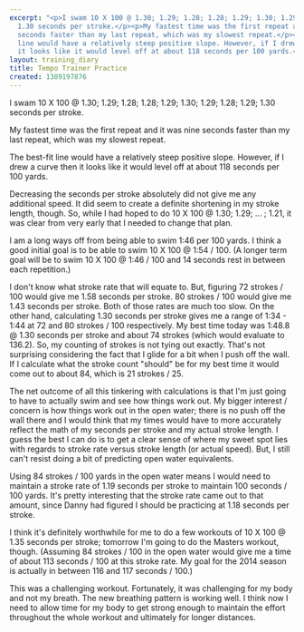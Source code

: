 ```yaml
---
excerpt: "<p>I swam 10 X 100 @ 1.30; 1.29; 1.28; 1.28; 1.29; 1.30; 1.29; 1.28; 1.29;
  1.30 seconds per stroke.</p><p>My fastest time was the first repeat and it was nine
  seconds faster than my last repeat, which was my slowest repeat.</p><p>The best-fit
  line would have a relatively steep positive slope. However, if I drew a curve then
  it looks like it would level off at about 118 seconds per 100 yards.</p>"
layout: training_diary
title: Tempo Trainer Practice
created: 1389197876
---
```

<p>I swam 10 X 100 @ 1.30; 1.29; 1.28; 1.28; 1.29; 1.30; 1.29; 1.28; 1.29; 1.30 seconds per stroke.</p><p>My fastest time was the first repeat and it was nine seconds faster than my last repeat, which was my slowest repeat.</p><p>The best-fit line would have a relatively steep positive slope. However, if I drew a curve then it looks like it would level off at about 118 seconds per 100 yards.</p><p>Decreasing the seconds per stroke absolutely did not give me any additional speed. It did seem to create a definite shortening in my stroke length, though. So, while I had hoped to do 10 X 100 @ 1.30; 1.29; ... ; 1.21, it was clear from very early that I needed to change that plan.</p><p>I am a long ways off from being able to swim 1:46 per 100 yards. I think a good initial goal is to be able to swim 10 X 100 @ 1:54 / 100. (A longer term goal will be to swim 10 X 100 @ 1:46 / 100 and 14 seconds rest in between each repetition.)</p><p>I don't know what stroke rate that will equate to. But, figuring 72 strokes / 100 would give me 1.58 seconds per stroke. 80 strokes / 100 would give me 1.43 seconds per stroke. Both of those rates are much too slow. On the other hand, calculating 1.30 seconds per stroke gives me a range of 1:34 - 1:44 at 72 and 80 strokes / 100 respectively. My best time today was 1:48.8 @ 1.30 seconds per stroke and about 74 strokes (which would evaluate to 136.2). So, my counting of strokes is not tying out exactly. That's not surprising considering the fact that I glide for a bit when I push off the wall. If I calculate what the stroke count "should" be for my best time it would come out to about 84, which is 21 strokes / 25.</p><p>The net outcome of all this tinkering with calculations is that I'm just going to have to actually swim and see how things work out. My bigger interest / concern is how things work out in the open water; there is no push off the wall there and I would think that my times would have to more accurately reflect the math of my seconds per stroke and my actual stroke length. I guess the best I can do is to get a clear sense of where my sweet spot lies with regards to stroke rate versus stroke length (or actual speed). But, I still can't resist doing a bit of predicting open water equivalents.</p><p>Using 84 strokes / 100 yards in the open water means I would need to maintain a stroke rate of 1.19 seconds per stroke to maintain 100 seconds / 100 yards. It's pretty interesting that the stroke rate came out to that amount, since Danny had figured I should be practicing at 1.18 seconds per stroke.</p><p>I think it's definitely worthwhile for me to do a few workouts of 10 X 100 @ 1.35 seconds per stroke; tomorrow I'm going to do the Masters workout, though. (Assuming 84 strokes / 100 in the open water would give me a time of about 113 seconds / 100 at this stroke rate. My goal for the 2014 season is actually in between 116 and 117 seconds / 100.)</p><p>This was a challenging workout. Fortunately, it was challenging for my body and not my breath. The new breathing pattern is working well. I think now I need to allow time for my body to get strong enough to maintain the effort throughout the whole workout and ultimately for longer distances.</p>

